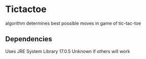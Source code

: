 # Tictactoe
algorithm determines best possible moves in game of tic-tac-toe

## Dependencies
Uses JRE System Library 17.0.5
Unknown if others will work
